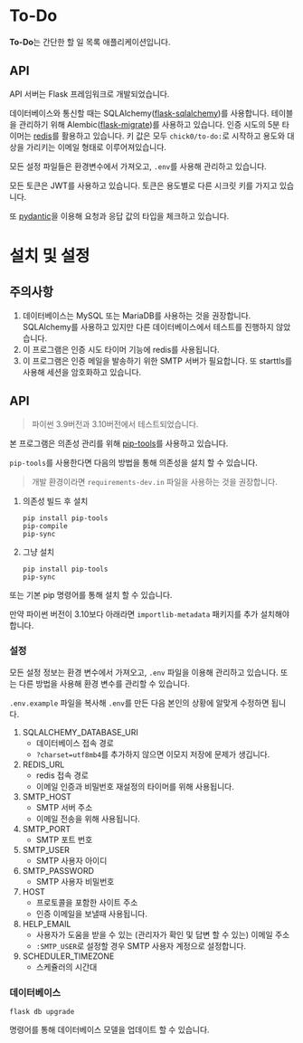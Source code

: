 # To-Do

**To-Do**는 간단한 할 일 목록 애플리케이션입니다.

## API

API 서버는 Flask 프레임워크로 개발되었습니다.

데이터베이스와 통신할 때는 SQLAlchemy([flask-sqlalchemy](https://github.com/pallets-eco/flask-sqlalchemy))를 사용합니다. 테이블을 관리하기 위해 Alembic([flask-migrate](https://github.com/miguelgrinberg/Flask-Migrate))를 사용하고 있습니다. 인증 시도의 5분 타이머는 [redis](https://redis.io)를 활용하고 있습니다. 키 값은 모두 `chick0/to-do:`로 시작하고 용도와 대상을 가리키는 이메일 형태로 이루어져있습니다.

모든 설정 파일들은 환경변수에서 가져오고, `.env`를 사용해 관리하고 있습니다.

모든 토큰은 JWT를 사용하고 있습니다. 토큰은 용도별로 다른 시크릿 키를 가지고 있습니다.

또 [pydantic](https://github.com/pydantic/pydantic)을 이용해 요청과 응답 값의 타입을 체크하고 있습니다.

# 설치 및 설정

## 주의사항

1. 데이터베이스는 MySQL 또는 MariaDB를 사용하는 것을 권장합니다. SQLAlchemy를 사용하고 있지만 다른 데이터베이스에서 테스트를 진행하지 않았습니다.
2. 이 프로그램은 인증 시도 타이머 기능에 redis를 사용됩니다.
3. 이 프로그램은 인증 메일을 발송하기 위한 SMTP 서버가 필요합니다. 또 starttls를 사용해 세션을 암호화하고 있습니다.

## API

> 파이썬 3.9버전과 3.10버전에서 테스트되었습니다.

본 프로그램은 의존성 관리를 위해 [pip-tools](https://github.com/jazzband/pip-tools)를 사용하고 있습니다.

`pip-tools`를 사용한다면 다음의 방법을 통해 의존성을 설치 할 수 있습니다.

> 개발 환경이라면 `requirements-dev.in` 파일을 사용하는 것을 권장합니다.

1. 의존성 빌드 후 설치
    ```
    pip install pip-tools
    pip-compile
    pip-sync
    ```
2. 그냥 설치
    ```
    pip install pip-tools
    pip-sync
    ```

또는 기본 pip 명령어를 통해 설치 할 수 있습니다.

만약 파이썬 버전이 3.10보다 아래라면 `importlib-metadata` 패키지를 추가 설치해야합니다.

### 설정

모든 설정 정보는 환경 변수에서 가져오고, `.env` 파일을 이용해 관리하고 있습니다.
또는 다른 방법을 사용해 환경 변수를 관리할 수 있습니다.

`.env.example` 파일을 복사해 `.env`를 만든 다음 본인의 상황에 알맞게 수정하면 됩니다.

1. SQLALCHEMY_DATABASE_URI
    - 데이터베이스 접속 경로
    - `?charset=utf8mb4`를 추가하지 않으면 이모지 저장에 문제가 생깁니다.
2. REDIS_URL
    - redis 접속 경로
    - 이메일 인증과 비밀번호 재설정의 타이머를 위해 사용됩니다.
3. SMTP_HOST
    - SMTP 서버 주소
    - 이메일 전송을 위해 사용됩니다.
4. SMTP_PORT
    - SMTP 포트 번호
5. SMTP_USER
    - SMTP 사용자 아이디
6. SMTP_PASSWORD
    - SMTP 사용자 비밀번호
7. HOST
    - 프로토콜을 포함한 사이트 주소
    - 인증 이메일을 보낼때 사용됩니다.
8. HELP_EMAIL
    - 사용자가 도움을 받을 수 있는 (관리자가 확인 및 답변 할 수 있는) 이메일 주소
    - `:SMTP_USER`로 설정할 경우 SMTP 사용자 계정으로 설정합니다.
9. SCHEDULER_TIMEZONE
    - 스케쥴러의 시간대

### 데이터베이스

```
flask db upgrade
```

명령어를 통해 데이터베이스 모델을 업데이트 할 수 있습니다.
